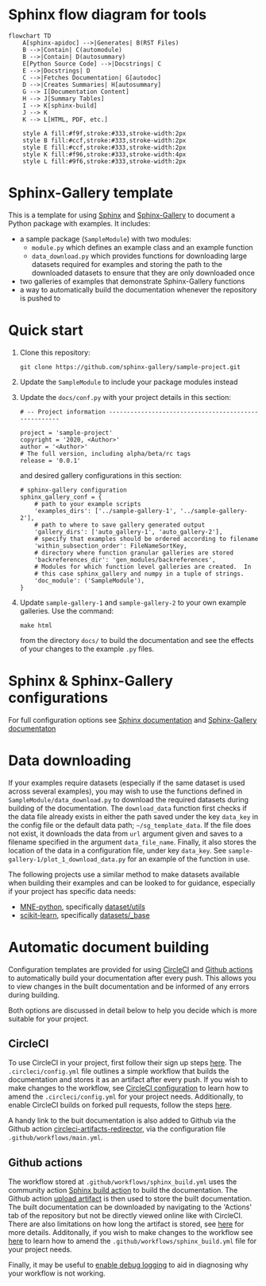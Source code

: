 # Sphinx flow diagram for tools

```mermaid
flowchart TD
    A[sphinx-apidoc] -->|Generates| B(RST Files)
    B -->|Contain| C(automodule)
    B -->|Contain| D(autosummary)
    E[Python Source Code] -->|Docstrings| C
    E -->|Docstrings| D
    C -->|Fetches Documentation| G[autodoc]
    D -->|Creates Summaries| H[autosummary]
    G --> I[Documentation Content]
    H --> J[Summary Tables]
    I --> K[sphinx-build]
    J --> K
    K --> L[HTML, PDF, etc.]

    style A fill:#f9f,stroke:#333,stroke-width:2px
    style B fill:#ccf,stroke:#333,stroke-width:2px
    style E fill:#ccf,stroke:#333,stroke-width:2px
    style K fill:#f96,stroke:#333,stroke-width:4px
    style L fill:#9f6,stroke:#333,stroke-width:2px
```

# Sphinx-Gallery template

This is a template for using [Sphinx](https://www.sphinx-doc.org/en/master/)
and [Sphinx-Gallery](https://sphinx-gallery.github.io/stable/index.html)
to document a Python package with examples. It includes:

* a sample package (`SampleModule`) with two modules:
  * `module.py` which defines an example class and an example function
  * `data_download.py` which provides functions for downloading large
      datasets required for examples and storing the path to the downloaded
      datasets to ensure that they are only downloaded once
* two galleries of examples that demonstrate Sphinx-Gallery functions
* a way to automatically build the documentation whenever the repository is
  pushed to

# Quick start

1. Clone this repository:

    ```
    git clone https://github.com/sphinx-gallery/sample-project.git
    ```

2. Update the `SampleModule` to include your package modules instead
3. Update the `docs/conf.py` with your project details in this section:

    ```
    # -- Project information -----------------------------------------------------

    project = 'sample-project'
    copyright = '2020, <Author>'
    author = '<Author>'
    # The full version, including alpha/beta/rc tags
    release = '0.0.1'
    ```

   and desired gallery configurations in this section:

    ```
    # sphinx-gallery configuration
    sphinx_gallery_conf = {
        # path to your example scripts
        'examples_dirs': ['../sample-gallery-1', '../sample-gallery-2'],
        # path to where to save gallery generated output
        'gallery_dirs': ['auto_gallery-1', 'auto_gallery-2'],
        # specify that examples should be ordered according to filename
        'within_subsection_order': FileNameSortKey,
        # directory where function granular galleries are stored
        'backreferences_dir': 'gen_modules/backreferences',
        # Modules for which function level galleries are created.  In
        # this case sphinx_gallery and numpy in a tuple of strings.
        'doc_module': ('SampleModule'),
    }
    ```

4. Update `sample-gallery-1` and `sample-gallery-2` to your own example
   galleries. Use the command:

    ```
    make html
    ```

   from the directory `docs/` to build the documentation and see the effects of
   your changes to the example `.py` files.

# Sphinx & Sphinx-Gallery configurations

For full configuration options see [Sphinx documentation](https://www.sphinx-doc.org/en/master/usage/configuration.html) and
[Sphinx-Gallery documentaton](https://sphinx-gallery.github.io/stable/configuration.html)

# Data downloading

If your examples require datasets (especially if the same dataset is used
across several examples), you may wish to use the functions
defined in `SampleModule/data_download.py` to download the required datasets
during building of the documentation. The `download_data` function first checks
if the data file already exists in either the path saved under the key
``data_key`` in the config file or the default data path;
``~/sg_template_data``. If the file does not exist, it downloads the data
from ``url`` argument given and saves to a filename specified in the argument
``data_file_name``. Finally, it also stores the location of the data in a
configuration file, under key ``data_key``. See
`sample-gallery-1/plot_1_download_data.py` for an example of the function in
use.

The following projects use a similar method to make datasets available when
building their examples and can be looked to for guidance, especially if your
project has specific data needs:

* [MNE-python](https://github.com/mne-tools/mne-python), specifically
  [dataset/utils](https://github.com/mne-tools/mne-python/blob/master/mne/datasets/utils.py)
* [scikit-learn](https://github.com/scikit-learn/scikit-learn), specifically
  [datasets/_base](https://github.com/scikit-learn/scikit-learn/blob/master/sklearn/datasets/_base.py#L39-L41)

# Automatic document building

Configuration templates are provided for using [CircleCI](https://circleci.com/)
and [Github actions](https://help.github.com/en/actions) to automatically
build your documentation after every push. This allows you to view changes
in the built documentation and be informed of any errors during building.

Both options are discussed in detail below to help you decide which is more
suitable for your project.

## CircleCI

To use CircleCI in your project, first follow their sign up steps
[here](https://circleci.com/docs/2.0/first-steps/). The `.circleci/config.yml`
file outlines a simple workflow that builds the documentation and stores
it as an artifact after every push. If you wish to make changes to the workflow,
see [CircleCI configuration](https://circleci.com/docs/2.0/config-intro/)
to learn how to amend the `.circleci/config.yml` for
your project needs. Additionally, to enable CircleCI builds on forked
pull requests, follow the steps [here](https://circleci.com/docs/2.0/oss/#build-pull-requests-from-forked-repositories).

A handy link to the buit documentation is also added to Github via the
Github action [circleci-artifacts-redirector](https://github.com/larsoner/-artifacts-redirector-action),
via the configuration file `.github/workflows/main.yml`.

## Github actions

The workflow stored at `.github/workflows/sphinx_build.yml` uses the community
action [Sphinx build action](https://github.com/ammaraskar/sphinx-action)
to build the documentation. The Github action [upload artifact](https://github.com/actions/upload-artifact)
is then used to store the built documentation. The built documentation can
be downloaded by navigating to the 'Actions' tab of the repository but not
be directly viewed online like with CircleCI. There are also
limitations on how long the artifact is stored, see [here](https://help.github.com/en/actions/configuring-and-managing-workflows/persisting-workflow-data-using-artifacts) for
more details. Additonally, if you wish to make changes to the workflow see
[here](https://help.github.com/en/actions/configuring-and-managing-workflows)
to learn how to amend the `.github/workflows/sphinx_build.yml` file for your
project needs.

Finally, it may be useful to [enable debug logging](https://help.github.com/en/actions/configuring-and-managing-workflows/managing-a-workflow-run#enabling-debug-logging)
to aid in diagnosing why your workflow is not working.
